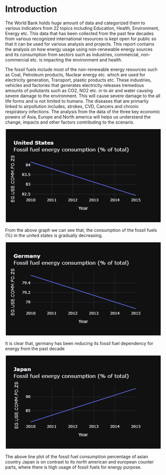 # Introduction
The World Bank holds huge amount of data and categorized them to various indicators from 22 topics including Education, Health, Environment, Energy etc. This data that has been collected from the past few decades from various recognized international resources is kept open for public so that it can be used for various analysis and projects. This report contains the analysis on how energy usage using non-renewable energy sources and its consumption from sectors such as industries, commercial, non-commercial etc. is impacting the environment and health.

The fossil fuels include most of the non-renewable energy resources such as Coal, Petroleum products,  Nuclear energy etc. which are used for electricity generation, Transport, plastic products etc. These industries, vehicles and factories that generates electricity releases tremedous amounts of pollutants such as CO2, NO2	 etc. in to air and water causing severe damage to the environment. This will cause severe damage to the all life forms and is not limited to humans. The diseases that are primarliy linked to airpollution includes, strokes, CVD, Cancers and chronic respiratory infections. The analysis from the data of the three key economic powers of Asia, Europe and North america will helps us understand the change, impacts and other factors contributing to the scenario.

<p align="center">
  <img width="500" height="300" src="https://github.com/RohiniSalla/world_development_explorer/blob/main/charts/newplot%20(1).png">
</p>
From the above graph we can see that, the consumption of the fossil fuels (%) in the united states is gradually decreasing.

<p align="center">
  <img width="500" height="300" src="https://github.com/RohiniSalla/world_development_explorer/blob/main/charts/newplot%20(3).png">
</p>
It is clear that, germany has been reducing its fossil fuel dependency for energy from the past decade

<p align="center">
  <img width="500" height="300" src="https://github.com/RohiniSalla/world_development_explorer/blob/main/charts/newplot%20(2).png">
</p>
The above line plot of the fossil fuel consumption percentage of asian country Japan is on contrast to its north american and european counter parts, where there is high usage of fossil fuels for energy purpose.
